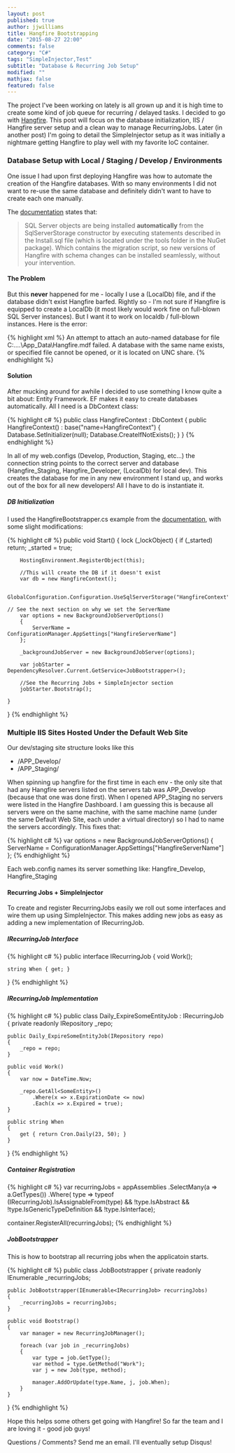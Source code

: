 ```yaml
---
layout: post
published: true
author: jjwilliams
title: Hangfire Bootstrapping
date: "2015-08-27 22:00"
comments: false
category: "C#"
tags: "SimpleInjector,Test"
subtitle: "Database & Recurring Job Setup"
modified: ""
mathjax: false
featured: false
---
```





The project I've been working on lately is all grown up and it is high time to create some kind of job queue for recurring / delayed tasks. I decided to go with [Hangfire](http://hangfire.io/). This post will focus on the database initialization, IIS / Hangfire server setup and a clean way to manage RecurringJobs. Later (in another post) I'm going to detail the SimpleInjector setup as it was initially a nightmare getting Hangfire to play well with my favorite IoC container.

### Database Setup with Local / Staging / Develop / Environments
One issue I had upon first deploying Hangfire was how to automate the creation of the Hangfire databases. With so many environments I did not want to re-use the same database and definitely didn't want to have to create each one manually.

The [documentation](http://docs.hangfire.io/en/latest/configuration/using-sql-server.html) states that:

> SQL Server objects are being installed **automatically** from the SqlServerStorage constructor by executing statements described in the Install.sql file (which is located under the tools folder in the NuGet package). Which contains the migration script, so new versions of Hangfire with schema changes can be installed seamlessly, without your intervention.

#### The Problem

But this **never** happened for me - locally I use a (LocalDb) file, and if the database didn't exist Hangfire barfed. Rightly so - I'm not sure if Hangfire is equipped to create a LocalDb (it most likely would work fine on full-blown SQL Server instances). But I want it to work on localdb / full-blown instances. Here is the error:

{% highlight xml %}
An attempt to attach an auto-named database for file C:\....\App_Data\Hangfire.mdf failed. A database with the same name exists, or specified file cannot be opened, or it is located on UNC share.
{% endhighlight %}

#### Solution
After mucking around for awhile I decided to use something I know quite a bit about: Entity Framework. EF makes it easy to create databases automatically.  All I need is a DbContext class:

{% highlight c# %}
public class HangfireContext : DbContext
{
    public HangfireContext() : base("name=HangfireContext")
    {
        Database.SetInitializer<HangfireContext>(null);
        Database.CreateIfNotExists();
    }
}
{% endhighlight %}

In all of my web.configs (Develop, Production, Staging, etc...) the connection string points to the correct server and database (Hangfire_Staging, Hangfire_Developer, (LocalDb) for local dev). This creates the database for me in any new environment I stand up, and works out of the box for all new developers! All I have to do is instantiate it.

##### DB Initialization
I used the HangfireBootstrapper.cs example from the [documentation](http://docs.hangfire.io/en/latest/deployment-to-production/making-aspnet-app-always-running.html), with some slight modifications:

{% highlight c# %}
public void Start()
{
    lock (_lockObject)
    {
        if (_started) return;
        _started = true;

        HostingEnvironment.RegisterObject(this);
        
        //This will create the DB if it doesn't exist
        var db = new HangfireContext();

        GlobalConfiguration.Configuration.UseSqlServerStorage("HangfireContext");
        
	// See the next section on why we set the ServerName
        var options = new BackgroundJobServerOptions()
        {
            ServerName = ConfigurationManager.AppSettings["HangfireServerName"]
        };

        _backgroundJobServer = new BackgroundJobServer(options);

        var jobStarter = DependencyResolver.Current.GetService<JobBootstrapper>();
		
        //See the Recurring Jobs + SimpleInjector section
        jobStarter.Bootstrap();
               
    }
}
{% endhighlight %}

### Multiple IIS Sites Hosted Under the Default Web Site
Our dev/staging site structure looks like this

- /APP_Develop/
- /APP_Staging/

When spinning up hangfire for the first time in each env - the only site that had any Hangfire servers listed on the servers tab was APP_Develop (because that one was done first). When I opened APP_Staging no servers were listed in the Hangfire Dashboard. I am guessing this is because all servers were on the same machine, with the same machine name (under the same Default Web Site, each under a virtual directory) so I had to name the servers accordingly. This fixes that:

{% highlight c# %}
var options = new BackgroundJobServerOptions()
{
	ServerName = ConfigurationManager.AppSettings["HangfireServerName"]
};
{% endhighlight %}

Each web.config names its server something like: Hangfire_Develop, Hangfire_Staging

#### Recurring Jobs + SimpleInjector

To create and register RecurringJobs easily we roll out some interfaces and wire them up using SimpleInjector. This makes adding new jobs as easy as adding a new implementation of IRecurringJob.

##### IRecurringJob Interface

{% highlight c# %}
public interface IRecurringJob
{
    void Work();

    string When { get; }
}
{% endhighlight %}

##### IRecurringJob Implementation

{% highlight c# %}
public class Daily_ExpireSomeEntityJob : IRecurringJob
{
    private readonly IRepository _repo;

    public Daily_ExpireSomeEntityJob(IRepository repo)
    {
        _repo = repo;
    }

    public void Work()
    {
        var now = DateTime.Now;
        
        _repo.GetAll<SomeEntity>()
        	.Where(x => x.ExpirationDate <= now)
            .Each(x => x.Expired = true);
    }

    public string When
    {
        get { return Cron.Daily(23, 50); }
    }
}
{% endhighlight %}

##### Container Registration

{% highlight c# %}
var recurringJobs = 
    appAssemblies
    .SelectMany(a => a.GetTypes())
    .Where(
        type =>
            typeof (IRecurringJob).IsAssignableFrom(type) && 
            !type.IsAbstract && 
            !type.IsGenericTypeDefinition && 
            !type.IsInterface);
            
container.RegisterAll<IRecurringJob>(recurringJobs);
{% endhighlight %}

##### JobBootstrapper

This is how to bootstrap all recurring jobs when the applicatoin starts.

{% highlight c# %}
public class JobBootstrapper
{
    private readonly IEnumerable<IRecurringJob> _recurringJobs;

    public JobBootstrapper(IEnumerable<IRecurringJob> recurringJobs)
    {
        _recurringJobs = recurringJobs;
    }

    public void Bootstrap()
    {
        var manager = new RecurringJobManager();

        foreach (var job in _recurringJobs)
        {
            var type = job.GetType();
            var method = type.GetMethod("Work");
            var j = new Job(type, method);

            manager.AddOrUpdate(type.Name, j, job.When);
        }
    }
}
{% endhighlight %}

Hope this helps some others get going with Hangfire! So far the team and I are loving it - good job guys! 

Questions / Comments? Send me an email. I'll eventually setup Disqus!
